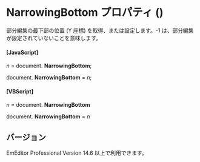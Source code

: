 # NarrowingBottom プロパティ ()

部分編集の最下部の位置 (Y 座標) を取得、または設定します。-1 は、部分編集が設定されていないことを意味します。

#### \[JavaScript\]

_n_ = document. **NarrowingBottom**;

document. **NarrowingBottom** = _n_;

#### \[VBScript\]

_n_ = document. **NarrowingBottom**

document. **NarrowingBottom** = _n_

## バージョン

EmEditor Professional Version 14.6 以上で利用できます。
